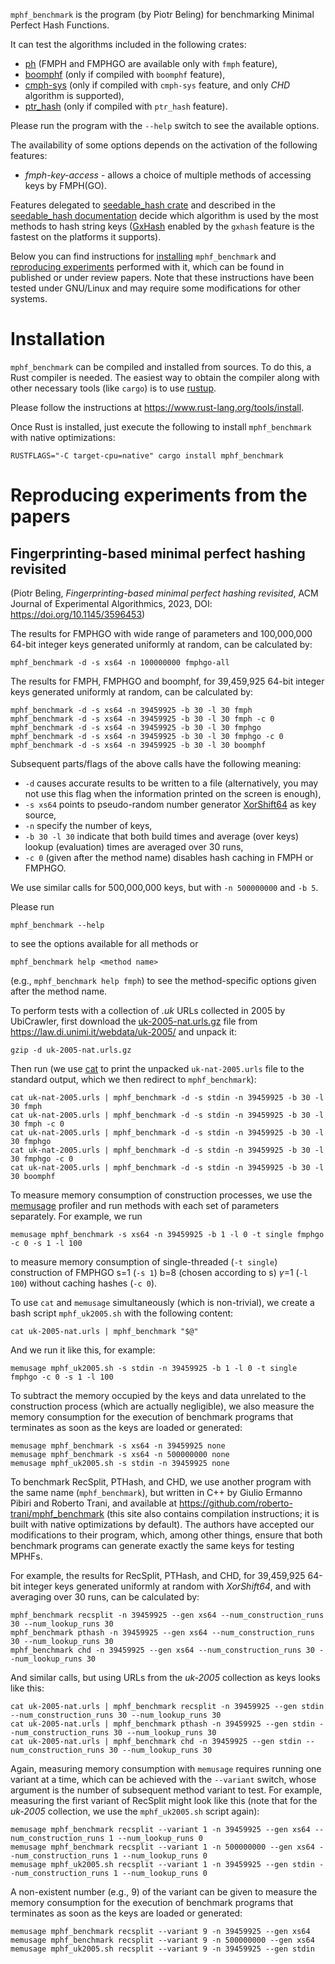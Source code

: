 `mphf_benchmark` is the program (by Piotr Beling) for benchmarking Minimal Perfect Hash Functions.

It can test the algorithms included in the following crates:
- [ph](https://crates.io/crates/ph) (FMPH and FMPHGO are available only with `fmph` feature),
- [boomphf](https://crates.io/crates/boomphf) (only if compiled with `boomphf` feature),
- [cmph-sys](https://crates.io/crates/cmph-sys) (only if compiled with `cmph-sys` feature, and only *CHD* algorithm is supported),
- [ptr_hash](https://crates.io/crates/ptr_hash) (only if compiled with `ptr_hash` feature).

Please run the program with the `--help` switch to see the available options.

The availability of some options depends on the activation of the following features:
- *fmph-key-access* - allows a choice of multiple methods of accessing keys by FMPH(GO).

Features delegated to [seedable_hash crate](seedable_hash) and described in the [seedable_hash documentation](seedable_hash) decide which algorithm is used by the most methods to hash string keys ([GxHash](https://crates.io/crates/gxhash) enabled by the `gxhash` feature is the fastest on the platforms it supports).

Below you can find instructions for [installing](#installation) `mphf_benchmark` and
[reproducing experiments](#reproducing-experiments-from-the-papers) performed with it,
which can be found in published or under review papers.
Note that these instructions have been tested under GNU/Linux and may require some modifications for other systems.

# Installation
`mphf_benchmark` can be compiled and installed from sources. To do this, a Rust compiler is needed.
The easiest way to obtain the compiler along with other necessary tools (like `cargo`) is
to use [rustup](https://www.rust-lang.org/tools/install).

Please follow the instructions at <https://www.rust-lang.org/tools/install>.

Once Rust is installed, just execute the following to install `mphf_benchmark` with native optimizations:

```RUSTFLAGS="-C target-cpu=native" cargo install mphf_benchmark```

# Reproducing experiments from the papers

## Fingerprinting-based minimal perfect hashing revisited
(Piotr Beling, *Fingerprinting-based minimal perfect hashing revisited*, ACM Journal of Experimental Algorithmics, 2023, DOI: <https://doi.org/10.1145/3596453>)

The results for FMPHGO with wide range of parameters and 100,000,000 64-bit integer keys generated uniformly at random,
can be calculated by:

```shell
mphf_benchmark -d -s xs64 -n 100000000 fmphgo-all
```

The results for FMPH, FMPHGO and boomphf, for 39,459,925 64-bit integer keys generated uniformly at random,
can be calculated by:

```shell
mphf_benchmark -d -s xs64 -n 39459925 -b 30 -l 30 fmph
mphf_benchmark -d -s xs64 -n 39459925 -b 30 -l 30 fmph -c 0
mphf_benchmark -d -s xs64 -n 39459925 -b 30 -l 30 fmphgo
mphf_benchmark -d -s xs64 -n 39459925 -b 30 -l 30 fmphgo -c 0
mphf_benchmark -d -s xs64 -n 39459925 -b 30 -l 30 boomphf
```

Subsequent parts/flags of the above calls have the following meaning:
- `-d` causes accurate results to be written to a file (alternatively, you may not use this flag when the information printed on the screen is enough),
- `-s xs64` points to pseudo-random number generator [XorShift64](https://doi.org/10.18637%2Fjss.v008.i14) as key source,
- `-n` specify the number of keys,
- `-b 30 -l 30`  indicate that both build times and average (over keys) lookup (evaluation) times are averaged over 30 runs,
- `-c 0` (given after the method name) disables hash caching in FMPH or FMPHGO.

We use similar calls for 500,000,000 keys, but with `-n 500000000` and `-b 5`.

Please run

```shell
mphf_benchmark --help
```

to see the options available for all methods or

```
mphf_benchmark help <method name>
```

(e.g., `mphf_benchmark help fmph`) to see the method-specific options given after the method name.

To perform tests with a collection of *.uk* URLs collected in 2005 by UbiCrawler,
first download the [uk-2005-nat.urls.gz](http://data.law.di.unimi.it/webdata/uk-2005/uk-2005-nat.urls.gz)
file from <https://law.di.unimi.it/webdata/uk-2005/> and unpack it:

```shell
gzip -d uk-2005-nat.urls.gz
```

Then run (we use [cat](https://man7.org/linux/man-pages/man1/cat.1.html) to print the unpacked `uk-nat-2005.urls` file
to the standard output, which we then redirect to `mphf_benchmark`):
```shell
cat uk-nat-2005.urls | mphf_benchmark -d -s stdin -n 39459925 -b 30 -l 30 fmph
cat uk-nat-2005.urls | mphf_benchmark -d -s stdin -n 39459925 -b 30 -l 30 fmph -c 0
cat uk-nat-2005.urls | mphf_benchmark -d -s stdin -n 39459925 -b 30 -l 30 fmphgo
cat uk-nat-2005.urls | mphf_benchmark -d -s stdin -n 39459925 -b 30 -l 30 fmphgo -c 0
cat uk-nat-2005.urls | mphf_benchmark -d -s stdin -n 39459925 -b 30 -l 30 boomphf
```

To measure memory consumption of construction processes,
we use the [memusage](https://man7.org/linux/man-pages/man1/memusage.1.html) profiler
and run methods with each set of parameters separately. For example, we run

```shell
memusage mphf_benchmark -s xs64 -n 39459925 -b 1 -l 0 -t single fmphgo -c 0 -s 1 -l 100
```

to measure memory consumption of single-threaded (`-t single`) construction
of FMPHGO s=1 (`-s 1`) b=8 (chosen according to s) $\gamma$=1 (`-l 100`) without caching hashes (`-c 0`).

To use `cat` and `memusage` simultaneously (which is non-trivial),
we create a bash script `mphf_uk2005.sh` with the following content:

```shell
cat uk-2005-nat.urls | mphf_benchmark "$@"
```

And we run it like this, for example:

```shell
memusage mphf_uk2005.sh -s stdin -n 39459925 -b 1 -l 0 -t single fmphgo -c 0 -s 1 -l 100
```

To subtract the memory occupied by the keys and data unrelated to the construction process
(which are actually negligible), we also measure the memory consumption for the execution
of benchmark programs that terminates as soon as the keys are loaded or generated:

```shell
memusage mphf_benchmark -s xs64 -n 39459925 none
memusage mphf_benchmark -s xs64 -n 500000000 none
memusage mphf_uk2005.sh -s stdin -n 39459925 none
```

To benchmark RecSplit, PTHash, and CHD, we use another program with the same name (`mphf_benchmark`),
but written in C++ by Giulio Ermanno Pibiri and Roberto Trani, and available at
<https://github.com/roberto-trani/mphf_benchmark> (this site also contains compilation instructions; it is built with native optimizations by default).
The authors have accepted our modifications to their program, which, among other things,
ensure that both benchmark programs can generate exactly the same keys for testing MPHFs.

For example, the results for RecSplit, PTHash, and CHD,
for 39,459,925 64-bit integer keys generated uniformly at random with *XorShift64*,
and with averaging over 30 runs, can be calculated by:

```shell
mphf_benchmark recsplit -n 39459925 --gen xs64 --num_construction_runs 30 --num_lookup_runs 30
mphf_benchmark pthash -n 39459925 --gen xs64 --num_construction_runs 30 --num_lookup_runs 30
mphf_benchmark chd -n 39459925 --gen xs64 --num_construction_runs 30 --num_lookup_runs 30
```

And similar calls, but using URLs from the *uk-2005* collection as keys looks like this:

```shell
cat uk-2005-nat.urls | mphf_benchmark recsplit -n 39459925 --gen stdin --num_construction_runs 30 --num_lookup_runs 30
cat uk-2005-nat.urls | mphf_benchmark pthash -n 39459925 --gen stdin --num_construction_runs 30 --num_lookup_runs 30
cat uk-2005-nat.urls | mphf_benchmark chd -n 39459925 --gen stdin --num_construction_runs 30 --num_lookup_runs 30
```

Again, measuring memory consumption with `memusage` requires running one variant at a time,
which can be achieved with the `--variant` switch, whose argument is the number of subsequent method variant to test.
For example, measuring the first variant of RecSplit might look like this
(note that for the *uk-2005* collection, we use the `mphf_uk2005.sh` script again):

```shell
memusage mphf_benchmark recsplit --variant 1 -n 39459925 --gen xs64 --num_construction_runs 1 --num_lookup_runs 0
memusage mphf_benchmark recsplit --variant 1 -n 500000000 --gen xs64 --num_construction_runs 1 --num_lookup_runs 0
memusage mphf_uk2005.sh recsplit --variant 1 -n 39459925 --gen stdin --num_construction_runs 1 --num_lookup_runs 0
```

A non-existent number (e.g., 9) of the variant can be given to measure the memory consumption
for the execution of benchmark programs that terminates as soon as the keys are loaded or generated:

```shell
memusage mphf_benchmark recsplit --variant 9 -n 39459925 --gen xs64
memusage mphf_benchmark recsplit --variant 9 -n 500000000 --gen xs64
memusage mphf_uk2005.sh recsplit --variant 9 -n 39459925 --gen stdin
```
